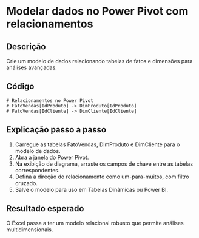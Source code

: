# Modelar dados no Power Pivot com relacionamentos

## Descrição
Crie um modelo de dados relacionando tabelas de fatos e dimensões para análises avançadas.

## Código
```text
# Relacionamentos no Power Pivot
# FatoVendas[IdProduto] -> DimProduto[IdProduto]
# FatoVendas[IdCliente] -> DimCliente[IdCliente]
```

## Explicação passo a passo
1. Carregue as tabelas FatoVendas, DimProduto e DimCliente para o modelo de dados.
2. Abra a janela do Power Pivot.
3. Na exibição de diagrama, arraste os campos de chave entre as tabelas correspondentes.
4. Defina a direção do relacionamento como um-para-muitos, com filtro cruzado.
5. Salve o modelo para uso em Tabelas Dinâmicas ou Power BI.

## Resultado esperado
O Excel passa a ter um modelo relacional robusto que permite análises multidimensionais.
